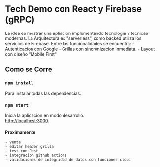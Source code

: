# Tech Demo con React y Firebase (gRPC)

La idea es mostrar una apliacion implementando tecnologia y tecnicas modernas.
La Arquitectura es "serverless", como backed utiliza los servicios de Firebase.
Entre las funcionalidades se encuentra:
    - Autenticacion con Google
    - Grillas con sincronizacion inmediata.
    - Layout con diseño "Mobile First"

## Como se Corre

### `npm install`

Para instalar todas las dependencias.

### `npm start`

Inicia la aplicacion en modo desarrollo.\
[http://localhost:3000](http://localhost:3000).

#### Proximamente

    - venta
    - editar header grilla
    - test con Jest
    - integracion github actions
    - validaciones de integridad de datos con funciones cloud
  